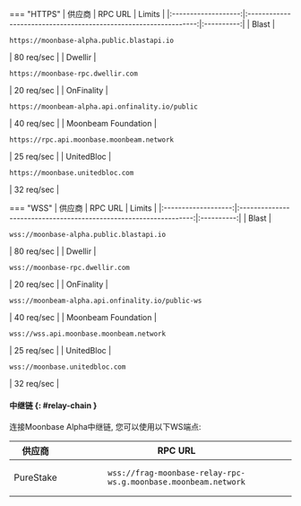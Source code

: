 === "HTTPS"
    |       供应商        |                             RPC URL                              |   Limits   |
    |:-------------------:|:----------------------------------------------------------------:|:----------:|
    |        Blast        |    <pre>```https://moonbase-alpha.public.blastapi.io```</pre>    | 80 req/sec |
    |       Dwellir       |        <pre>```https://moonbase-rpc.dwellir.com```</pre>         | 20 req/sec |
    |     OnFinality      | <pre>```https://moonbeam-alpha.api.onfinality.io/public```</pre> | 40 req/sec |
    | Moonbeam Foundation |    <pre>```https://rpc.api.moonbase.moonbeam.network```</pre>    | 25 req/sec |
    |     UnitedBloc      |         <pre>```https://moonbase.unitedbloc.com```</pre>         | 32 req/sec |

=== "WSS"
    |       供应商        |                              RPC URL                              |   Limits   |
    |:-------------------:|:-----------------------------------------------------------------:|:----------:|
    |        Blast        |     <pre>```wss://moonbase-alpha.public.blastapi.io```</pre>      | 80 req/sec |
    |       Dwellir       |          <pre>```wss://moonbase-rpc.dwellir.com```</pre>          | 20 req/sec |
    |     OnFinality      | <pre>```wss://moonbeam-alpha.api.onfinality.io/public-ws```</pre> | 40 req/sec |
    | Moonbeam Foundation |     <pre>```wss://wss.api.moonbase.moonbeam.network```</pre>      | 25 req/sec |
    |     UnitedBloc      |          <pre>```wss://moonbase.unitedbloc.com```</pre>           | 32 req/sec |

#### 中继链 {: #relay-chain }

连接Moonbase Alpha中继链, 您可以使用以下WS端点:

|  供应商   |                                    RPC URL                                    |
|:---------:|:-----------------------------------------------------------------------------:|
| PureStake | <pre>```wss://frag-moonbase-relay-rpc-ws.g.moonbase.moonbeam.network```</pre> |